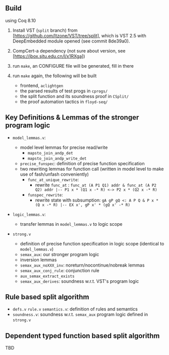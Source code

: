 ## Build

using Coq 8.10

1. Install VST (`split` branch) from [https://github.com/ltzone/VST/tree/split], which is VST 2.5 with DeepEmbedded module opened (see commit 8de39a0).

2. CompCert-a dependency (not sure about version, see [https://jbox.sjtu.edu.cn/l/x1RXga])

3. run `make`, an CONFIGURE file will be generated, fill in there

4. run `make` again, the following will be built
   - frontend, `aclightgen`
   - the parsed results of test progs in `cprogs/`
   - the split function and its soundness proof in `CSplit/`
   - the proof automation tactics in `floyd-seq/`
  



## Key Definitions & Lemmas of the stronger program logic

- `model_lemmas.v`: 
  - model level lemmas for precise read/write
    - `mapsto_join_andp_det`
    - `mapsto_join_andp_write_det`
  - `precise_funspec`: definition of precise function specification
  - two rewriting lemmas for function call (written in model level to make use of fash/unfash conveniently)
    - `func_at_unique_rewrite`:
      - rewrite `func_at` : `func_at (A P1 Q1) addr & func_at (A P2 Q2) addr |-- P1 x * (Q1 x -* R) <-> P2 x * (Q2 x -* R)`
    - `funspec_rewrite`:
      - rewrite state with subsumption: `gA gP gQ <: A P Q & P x * (Q x -* R) |-- EX x', gP x' * (gQ x' -* R)`
  
- `logic_lemmas.v`: 
  - transfer lemmas in `model_lemmas.v` to logic scope
  
- `strong.v`
  - definition of precise function specification in logic scope (identical to `model_lemmas.v`)
  - `semax_aux`: our stronger program logic
  - inversion lemmas
  - `semax_aux_noXXX_inv`: noreturn/nocontinue/nobreak lemmas
  - `semax_aux_conj_rule`: conjunction rule
  - `aux_semax_extract_exists`
  - `semax_aux_derives`: soundness w.r.t. VST's program logic

## Rule based split algorithm

- `defs.v` `rule.v` `semantics.v`: definition of rules and semantics
- `soundness.v`: soundness w.r.t. `semax_aux` program logic defined in `strong.v`


## Dependent typed function based split algorithm

TBD